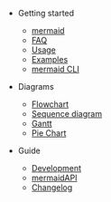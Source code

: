 - Getting started

  - [mermaid](README.md)
  - [FAQ](faq.md)
  - [Usage](usage.md)
  - [Examples](examples.md)
  - [mermaid CLI](mermaidCLI.md)

- Diagrams

  - [Flowchart](flowchart.md)
  - [Sequence diagram](sequenceDiagram.md)
  - [Gantt](gantt.md)
  - [Pie Chart](pie.md)
  
- Guide

  - [Development](development.md)
  - [mermaidAPI](mermaidAPI.md)
  - [Changelog](CHANGELOG.md)